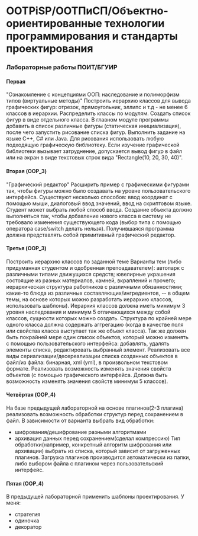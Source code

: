 # OOTPiSP/ООТПиСП/Объектно-ориентированные технологии программирования и стандарты проектирования

### Лабораторные работы ПОИТ/БГУИР

#### Первая

"Ознакомление с концепциями ООП: наследование и полиморфизм типов (виртуальные методы)" 
Построить иерархию классов для вывода графических фигур: отрезок, прямоугольник, эллипс и т.д - не менее 6 классов в иерархии.
Распределить классы по модулям. Создать список фигур в виде отдельного класса. В главном модуле программы добавить в список различные фигуры (статическая инициализация), после чего запустить рисование списка фигур. Выполнить задание на языке C++, C# или Java.
Для рисования использовать любую подходящую графическую библиотеку. Если изучение графической библиотеки вызывает затруднение, допускается вывод фигур в файл или на экран в виде текстовых строк вида "Rectangle(10, 20, 30, 40)".

#### Вторая (OOP_3)

"Графический редактор"
Расширить пример с графическими фигурами так, чтобы фигуры можно было создавать на уровне пользовательского интерфейса.
Существуют несколько способов: ввод координат с помощью мыши, диалоговый ввод значений, ввод на скриптовом языке.
Студент может выбрать любой способ ввода. Создание объекта должно выполняться так, чтобы добавление нового класса в систему не требовало изменения существующего кода 
(выбор типа с помощью оператора case/switch делать нельзя). Получившаяся программа должна представлять собой примитивный графический редактор.

#### Третья (OOP_3)

Построить иерархию классов по заданной теме
Варианты тем (либо придуманная студентом и одобренная препоадавателем): автопарк с различными типами движущихся средств; ювелирные украшения состоящие из разных материалов, камней, вкраплений и прочего; иерархическая структура работников с различными обязанностями; какие-то блюда из различных составляющих/ингредиентов, -- в общем темы, 
на основе которых можно разработать иерархию классов, использовать шаблоны). 
Иерархия классов должна иметь минимум 3 уровня наследования и минимум 5 отличающихся между собой классов, сущности которых можно создать. 
Структура по крайней мере одного класса должна содержать аггрегацию (когда в качестве поля или свойства класса выступает так же объект класса). 
Так же должен быть покрайней мере один список объектов, который можно изменять с помощью пользовательского интерфейса: добавлять, удалять 
элементы списка, редактировать выбранный элемент.
Реализовать все виды сериализации/десереализации списка созданных объектов в файл/из файла: бинарная, xml (yml), в произвольном текстовом формате. 
Реализовать возможность изменять значения свойств объектов (с помощью графического интерфейса. Должна быть возможность изменять значения свойств минимум 5 классов). 

#### Четвёртая (OOP_4)

На базе предыдущей лабораторной на основе плагинов(2-3 плагина) реализовать возможность обработки структур перед сохранением в файл.
В зависимости от варианта выбрать вид обработки: 
- шифрования/дешифрование разными алгоритмами
- архивация данных перед сохранением(сделал компрессию)
Тип обработки(например, конкретный алгоритм шифрования или архивации) выбрать из списка, который зависит от загруженных плагинов.
Загрузка плагинов производится автоматически из папки, либо выбором файла с плагином через пользовательский интерфейс.

#### Пятая (OOP_4)

В предыдущей лабораторной применить шаблоны проектирования.
У меня:
- стратегия
- одиночка
- декоратор

